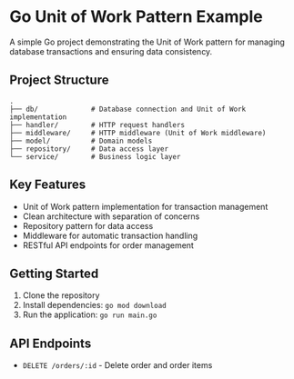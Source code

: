 # Go Unit of Work Pattern Example

A simple Go project demonstrating the Unit of Work pattern for managing database transactions and ensuring data consistency.

## Project Structure

```
.
├── db/             # Database connection and Unit of Work implementation
├── handler/        # HTTP request handlers
├── middleware/     # HTTP middleware (Unit of Work middleware)
├── model/          # Domain models
├── repository/     # Data access layer
└── service/        # Business logic layer
```

## Key Features

- Unit of Work pattern implementation for transaction management
- Clean architecture with separation of concerns
- Repository pattern for data access
- Middleware for automatic transaction handling
- RESTful API endpoints for order management

## Getting Started

1. Clone the repository
2. Install dependencies: `go mod download`
3. Run the application: `go run main.go`

## API Endpoints

- `DELETE /orders/:id` - Delete order and order items